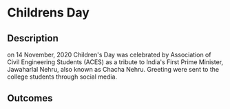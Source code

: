 # Childrens Day

## Description
on 14 November, 2020 Children's Day was celebrated by Association of Civil Engineering Students (ACES) as a tribute to India's First Prime Minister, Jawaharlal Nehru, also known as Chacha Nehru. Greeting were sent to the college students through social media. 

## Outcomes
